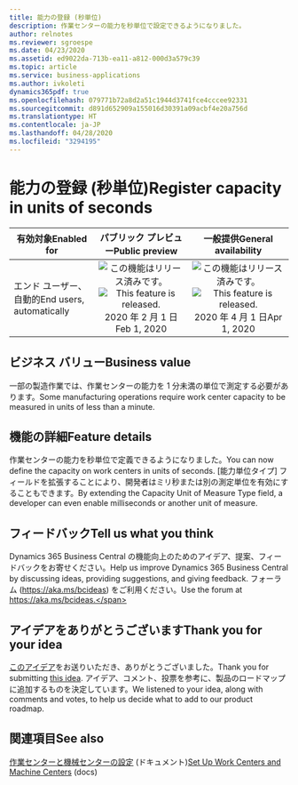 ```yaml
---
title: 能力の登録 (秒単位)
description: 作業センターの能力を秒単位で設定できるようになりました。
author: relnotes
ms.reviewer: sgroespe
ms.date: 04/23/2020
ms.assetid: ed9022da-713b-ea11-a812-000d3a579c39
ms.topic: article
ms.service: business-applications
ms.author: ivkoleti
dynamics365pdf: true
ms.openlocfilehash: 079771b72a8d2a51c1944d3741fce4cccee92331
ms.sourcegitcommit: d891d652909a155016d30391a09acbf4e20a756d
ms.translationtype: HT
ms.contentlocale: ja-JP
ms.lasthandoff: 04/28/2020
ms.locfileid: "3294195"
---
```

# <a name="register-capacity-in-units-of-seconds"></a><span data-ttu-id="9926d-103">能力の登録 (秒単位)</span><span class="sxs-lookup"><span data-stu-id="9926d-103">Register capacity in units of seconds</span></span>


| <span data-ttu-id="9926d-104">有効対象</span><span class="sxs-lookup"><span data-stu-id="9926d-104">Enabled for</span></span>    |  <span data-ttu-id="9926d-105">パブリック プレビュー</span><span class="sxs-lookup"><span data-stu-id="9926d-105">Public preview</span></span> | <span data-ttu-id="9926d-106">一般提供</span><span class="sxs-lookup"><span data-stu-id="9926d-106">General availability</span></span> | 
| ---------- | :----------: |:----------: |
|<span data-ttu-id="9926d-107">エンド ユーザー、自動的</span><span class="sxs-lookup"><span data-stu-id="9926d-107">End users, automatically</span></span>|<span data-ttu-id="9926d-108">![この機能はリリース済みです。](/dynamics365-release-plan/media/green-checkmark.png "この機能はリリース済みです。")</span><span class="sxs-lookup"><span data-stu-id="9926d-108">![This feature is released.](/dynamics365-release-plan/media/green-checkmark.png "This feature is released.")</span></span> <span data-ttu-id="9926d-109">2020 年 2 月 1 日</span><span class="sxs-lookup"><span data-stu-id="9926d-109">Feb 1, 2020</span></span>| <span data-ttu-id="9926d-110">![この機能はリリース済みです。](/dynamics365-release-plan/media/green-checkmark.png "この機能はリリース済みです。")</span><span class="sxs-lookup"><span data-stu-id="9926d-110">![This feature is released.](/dynamics365-release-plan/media/green-checkmark.png "This feature is released.")</span></span> <span data-ttu-id="9926d-111">2020 年 4 月 1 日</span><span class="sxs-lookup"><span data-stu-id="9926d-111">Apr 1, 2020</span></span>|


## <a name="business-value"></a><span data-ttu-id="9926d-112">ビジネス バリュー</span><span class="sxs-lookup"><span data-stu-id="9926d-112">Business value</span></span>
<!-- bv start -->
<span data-ttu-id="9926d-113">一部の製造作業では、作業センターの能力を 1 分未満の単位で測定する必要があります。</span><span class="sxs-lookup"><span data-stu-id="9926d-113">Some manufacturing operations require work center capacity to be measured in units of less than a minute.</span></span>
<!-- bv end -->



## <a name="feature-details"></a><span data-ttu-id="9926d-114">機能の詳細</span><span class="sxs-lookup"><span data-stu-id="9926d-114">Feature details</span></span>
<!--feature detail start -->
<span data-ttu-id="9926d-115">作業センターの能力を秒単位で定義できるようになりました。</span><span class="sxs-lookup"><span data-stu-id="9926d-115">You can now define the capacity on work centers in units of seconds.</span></span> <span data-ttu-id="9926d-116">[能力単位タイプ] フィールドを拡張することにより、開発者はミリ秒または別の測定単位を有効にすることもできます。</span><span class="sxs-lookup"><span data-stu-id="9926d-116">By extending the Capacity Unit of Measure Type field, a developer can even enable milliseconds or another unit of measure.</span></span>
<!--feature detail end -->






## <a name="tell-us-what-you-think"></a><span data-ttu-id="9926d-117">フィードバック</span><span class="sxs-lookup"><span data-stu-id="9926d-117">Tell us what you think</span></span>
<span data-ttu-id="9926d-118">Dynamics 365 Business Central の機能向上のためのアイデア、提案、フィードバックをお寄せください。</span><span class="sxs-lookup"><span data-stu-id="9926d-118">Help us improve Dynamics 365 Business Central by discussing ideas, providing suggestions, and giving feedback.</span></span> <span data-ttu-id="9926d-119">フォーラム (https://aka.ms/bcideas) をご利用ください。</span><span class="sxs-lookup"><span data-stu-id="9926d-119">Use the forum at https://aka.ms/bcideas.</span></span>



## <a name="thank-you-for-your-idea"></a><span data-ttu-id="9926d-120">アイデアをありがとうございます</span><span class="sxs-lookup"><span data-stu-id="9926d-120">Thank you for your idea</span></span>
<span data-ttu-id="9926d-121">[このアイデア](https://experience.dynamics.com/ideas/idea/?ideaid=1069c1b5-0f76-e911-80e7-0003ff689d14)をお送りいただき、ありがとうございました。</span><span class="sxs-lookup"><span data-stu-id="9926d-121">Thank you for submitting [this idea](https://experience.dynamics.com/ideas/idea/?ideaid=1069c1b5-0f76-e911-80e7-0003ff689d14).</span></span> <span data-ttu-id="9926d-122">アイデア、コメント、投票を参考に、製品のロードマップに追加するものを決定しています。</span><span class="sxs-lookup"><span data-stu-id="9926d-122">We listened to your idea, along with comments and votes, to help us decide what to add to our product roadmap.</span></span>

## <a name="see-also"></a><span data-ttu-id="9926d-123">関連項目</span><span class="sxs-lookup"><span data-stu-id="9926d-123">See also</span></span>

<!--docs start-->
<span data-ttu-id="9926d-124">[作業センターと機械センターの設定](https://docs.microsoft.com/dynamics365/business-central/production-how-to-set-up-work-and-machine-centers) (ドキュメント)</span><span class="sxs-lookup"><span data-stu-id="9926d-124">[Set Up Work Centers and Machine Centers](https://docs.microsoft.com/dynamics365/business-central/production-how-to-set-up-work-and-machine-centers) (docs)</span></span>
<!--docs end-->
